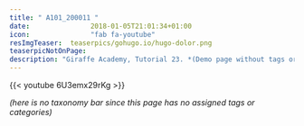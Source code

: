 ```yaml
---
title: " A101_200011 "
date:               2018-01-05T21:01:34+01:00
icon:               "fab fa-youtube"
resImgTeaser:  teaserpics/gohugo.io/hugo-dolor.png
teaserpicNotOnPage:
description: "Giraffe Academy, Tutorial 23. *(Demo page without tags or categories)*"
---
```


{{< youtube 6U3emx29rKg >}}

*(here is no taxonomy bar since this page has no assigned tags or categories)*
